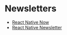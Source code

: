 # Newsletters

* [React Native Now](https://reactnativenow.com)
* [React Native Newsletter](http://reactnative.cc)

